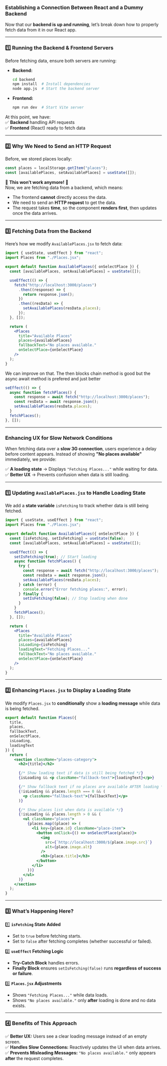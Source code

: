 ### **Establishing a Connection Between React and a Dummy Backend**

Now that our **backend is up and running**, let’s break down how to properly fetch data from it in our React app.

---

### **1️⃣ Running the Backend & Frontend Servers**

Before fetching data, ensure both servers are running:

- **Backend:**
  ```sh
  cd backend
  npm install  # Install dependencies
  node app.js  # Start the backend server
  ```
- **Frontend:**
  ```sh
  npm run dev  # Start Vite server
  ```

At this point, we have:  
✅ **Backend** handling API requests  
✅ **Frontend** (React) ready to fetch data

---

### **2️⃣ Why We Need to Send an HTTP Request**

Before, we stored places locally:

```jsx
const places = localStorage.getItem("places");
const [availablePlaces, setAvailablePlaces] = useState([]);
```

🚨 **This won’t work anymore!** 🚨  
Now, we are fetching data from a backend, which means:

- The frontend **cannot** directly access the data.
- We need to send an **HTTP request** to get the data.
- The request takes **time**, so the component **renders first**, then updates once the data arrives.

---

### **3️⃣ Fetching Data from the Backend**

Here’s how we modify `AvailablePlaces.jsx` to fetch data:

```jsx
import { useState, useEffect } from "react";
import Places from "./Places.jsx";

export default function AvailablePlaces({ onSelectPlace }) {
  const [availablePlaces, setAvailablePlaces] = useState([]);

  useEffect(() => {
    fetch("http://localhost:3000/places")
      .then((response) => {
        return response.json();
      })
      .then((resData) => {
        setAvailablePlaces(resData.places);
      });
  }, []);

  return (
    <Places
      title="Available Places"
      places={availablePlaces}
      fallbackText="No places available."
      onSelectPlace={onSelectPlace}
    />
  );
}
```

We can improve on that. The then blocks chain method is good but the async await
method is prefered and just better

```jsx
seEffect(() => {
  async function fetchPlaces() {
    const response = await fetch("http://localhost:3000/places");
    const resData = await response.json();
    setAvailablePlaces(resData.places);
  }
  fetchPlaces();
}, []);
```

---

### **Enhancing UX for Slow Network Conditions**

When fetching data over a **slow 3G connection**, users experience a delay before content appears. Instead of showing **"No places available"** immediately, we provide:

✅ **A loading state** → Displays `"Fetching Places..."` while waiting for data.  
✅ **Better UX** → Prevents confusion when data is still loading.

---

### **1️⃣ Updating `AvailablePlaces.jsx` to Handle Loading State**

We add a **state variable** `isFetching` to track whether data is still being fetched.

```jsx
import { useState, useEffect } from "react";
import Places from "./Places.jsx";

export default function AvailablePlaces({ onSelectPlace }) {
  const [isFetching, setIsFetching] = useState(false);
  const [availablePlaces, setAvailablePlaces] = useState([]);

  useEffect(() => {
    setIsFetching(true); // Start loading
    async function fetchPlaces() {
      try {
        const response = await fetch("http://localhost:3000/places");
        const resData = await response.json();
        setAvailablePlaces(resData.places);
      } catch (error) {
        console.error("Error fetching places:", error);
      } finally {
        setIsFetching(false); // Stop loading when done
      }
    }
    fetchPlaces();
  }, []);

  return (
    <Places
      title="Available Places"
      places={availablePlaces}
      isLoading={isFetching}
      loadingText="Fetching Places..."
      fallbackText="No places available."
      onSelectPlace={onSelectPlace}
    />
  );
}
```

---

### **2️⃣ Enhancing `Places.jsx` to Display a Loading State**

We modify `Places.jsx` to **conditionally** show a **loading message** while data is being fetched.

```jsx
export default function Places({
  title,
  places,
  fallbackText,
  onSelectPlace,
  isLoading,
  loadingText
}) {
  return (
    <section className="places-category">
      <h2>{title}</h2>

      {/* Show loading text if data is still being fetched */}
      {isLoading && <p className="fallback-text">{loadingText}</p>}

      {/* Show fallback text if no places are available AFTER loading */}
      {!isLoading && places.length === 0 && (
        <p className="fallback-text">{fallbackText}</p>
      )}

      {/* Show places list when data is available */}
      {!isLoading && places.length > 0 && (
        <ul className="places">
          {places.map((place) => (
            <li key={place.id} className="place-item">
              <button onClick={() => onSelectPlace(place)}>
                <img
                  src={`http://localhost:3000/${place.image.src}`}
                  alt={place.image.alt}
                />
                <h3>{place.title}</h3>
              </button>
            </li>
          ))}
        </ul>
      )}
    </section>
  );
}
```

---

### **3️⃣ What’s Happening Here?**

1️⃣ **`isFetching` State Added**

- Set to `true` before fetching starts.
- Set to `false` after fetching completes (whether successful or failed).

2️⃣ **`useEffect` Fetching Logic**

- **Try-Catch Block** handles errors.
- **Finally Block** ensures `setIsFetching(false)` runs **regardless of success or failure**.

3️⃣ **`Places.jsx` Adjustments**

- Shows `"Fetching Places..."` while data loads.
- Shows `"No places available."` only **after** loading is done and no data exists.

---

### **4️⃣ Benefits of This Approach**

✅ **Better UX:** Users see a clear loading message instead of an empty screen.  
✅ **Handles Slow Connections:** Reactively updates the UI when data arrives.  
✅ **Prevents Misleading Messages:** `"No places available."` only appears **after** the request completes.
